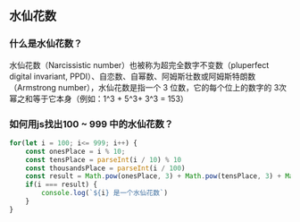 ## 水仙花数
### 什么是水仙花数？<br>
水仙花数（Narcissistic number）也被称为超完全数字不变数（pluperfect digital invariant, PPDI）、自恋数、自幂数、阿姆斯壮数或阿姆斯特朗数（Armstrong number），水仙花数是指一个 3 位数，它的每个位上的数字的 3次幂之和等于它本身（例如：1^3 + 5^3+ 3^3 = 153）

### 如何用js找出100 ~ 999 中的水仙花数？
```js
for(let i = 100; i<= 999; i++) {
    const onesPlace = i % 10;
    const tensPlace = parseInt(i / 10) % 10
    const thousandsPlace = parseInt(i / 100)
    const result = Math.pow(onesPlace, 3) + Math.pow(tensPlace, 3) + Math.pow(thousandsPlace, 3)
    if(i === result) {
        console.log(`${i} 是一个水仙花数`)
    }
}

```